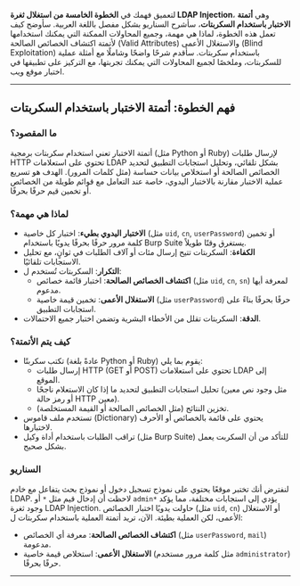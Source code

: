 لتعميق فهمك في **الخطوة الخامسة من استغلال ثغرة LDAP Injection**، وهي **أتمتة الاختبار باستخدام السكربتات**، سأشرح السناريو بشكل مفصل باللغة العربية. سأوضح كيف تعمل هذه الخطوة، لماذا هي مهمة، وجميع المحاولات الممكنة التي يمكنك استخدامها لأتمتة اكتشاف الخصائص الصالحة (Valid Attributes) والاستغلال الأعمى (Blind Exploitation) باستخدام سكربتات. سأقدم شرحًا واضحًا وشاملًا مع أمثلة عملية للسكربتات، وملخصًا لجميع المحاولات التي يمكنك تجربتها، مع التركيز على تطبيقها في اختبار موقع ويب.

---

## فهم الخطوة: أتمتة الاختبار باستخدام السكربتات
### ما المقصود؟
أتمتة الاختبار تعني استخدام سكربتات برمجية (مثل Python أو Ruby) لإرسال طلبات HTTP تحتوي على استعلامات LDAP بشكل تلقائي، وتحليل استجابات التطبيق لتحديد الخصائص الصالحة أو استخلاص بيانات حساسة (مثل كلمات المرور). الهدف هو تسريع عملية الاختبار مقارنة بالاختبار اليدوي، خاصة عند التعامل مع قوائم طويلة من الخصائص أو تخمين قيم حرفًا بحرفًا.

### لماذا هي مهمة؟
- **الاختبار اليدوي بطيء**: اختبار كل خاصية (مثل `uid`, `cn`, `userPassword`) أو تخمين كلمة مرور حرفًا بحرفًا يدويًا باستخدام Burp Suite يستغرق وقتًا طويلاً.
- **الكفاءة**: السكربتات تتيح إرسال مئات أو آلاف الطلبات في ثوانٍ، مع تحليل الاستجابات تلقائيًا.
- **التكرار**: السكربتات تُستخدم ل:
  - **اكتشاف الخصائص الصالحة**: اختبار قائمة خصائص (مثل `uid`, `cn`, `sn`) لمعرفة أيها مدعوم.
  - **الاستغلال الأعمى**: تخمين قيمة خاصية (مثل `userPassword`) حرفًا بحرفًا بناءً على استجابات التطبيق.
- **الدقة**: السكربتات تقلل من الأخطاء البشرية وتضمن اختبار جميع الاحتمالات.

### كيف يتم الأتمتة؟
- تكتب سكربتًا (عادةً بلغة Python أو Ruby) يقوم بما يلي:
  - إرسال طلبات HTTP (GET أو POST) تحتوي على استعلامات LDAP إلى الموقع.
  - تحليل استجابات التطبيق لتحديد ما إذا كان الاستعلام ناجحًا (مثل وجود نص معين أو رمز حالة HTTP معين).
  - تخزين النتائج (مثل الخصائص الصالحة أو القيمة المستخلصة).
- تستخدم ملف قاموس (Dictionary) يحتوي على قائمة بالخصائص أو الأحرف لاختبارها.
- تراقب الطلبات باستخدام أداة وكيل (مثل Burp Suite) للتأكد من أن السكربت يعمل بشكل صحيح.

### السناريو
لنفترض أنك تختبر موقعًا يحتوي على نموذج تسجيل دخول أو نموذج بحث يتفاعل مع خادم LDAP. لاحظت أن إدخال قيم مثل `*` أو `admin*` يؤدي إلى استجابات مختلفة، مما يؤكد وجود ثغرة LDAP Injection. حاولت يدويًا اختبار الخصائص (مثل `uid`, `cn`) أو الاستغلال الأعمى، لكن العملية بطيئة. الآن، تريد أتمتة العملية باستخدام سكربتات ل:
- **اكتشاف الخصائص الصالحة**: معرفة أي الخصائص (مثل `userPassword`, `mail`) مدعومة.
- **الاستغلال الأعمى**: استخلاص قيمة خاصية (مثل كلمة مرور مستخدم `administrator`) حرفًا بحرفًا.

---

